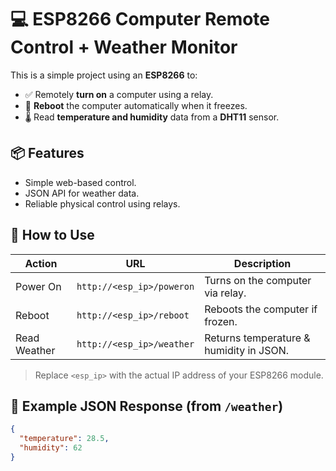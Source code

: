 # 💻 ESP8266 Computer Remote Control + Weather Monitor

This is a simple project using an **ESP8266** to:

- ✅ Remotely **turn on** a computer using a relay.
- 🔁 **Reboot** the computer automatically when it freezes.
- 🌡️ Read **temperature and humidity** data from a **DHT11** sensor.

## 📦 Features

- Simple web-based control.
- JSON API for weather data.
- Reliable physical control using relays.

## 🚀 How to Use

| Action         | URL                              | Description                            |
|----------------|----------------------------------|----------------------------------------|
| Power On       | `http://<esp_ip>/poweron`        | Turns on the computer via relay.       |
| Reboot         | `http://<esp_ip>/reboot`         | Reboots the computer if frozen.        |
| Read Weather   | `http://<esp_ip>/weather`        | Returns temperature & humidity in JSON.|

> Replace `<esp_ip>` with the actual IP address of your ESP8266 module.

## 📝 Example JSON Response (from `/weather`)

```json
{
  "temperature": 28.5,
  "humidity": 62
}
